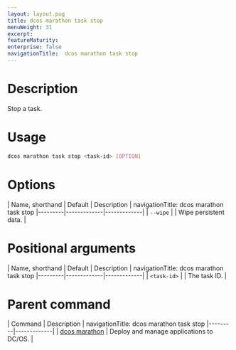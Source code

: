 ```yaml
---
layout: layout.pug
title: dcos marathon task stop
menuWeight: 31
excerpt:
featureMaturity:
enterprise: false
navigationTitle:  dcos marathon task stop
---
```


<!-- This source repo for this topic is https://github.com/dcos/dcos-docs -->


# Description
Stop a task.

# Usage

```bash
dcos marathon task stop <task-id> [OPTION]
```

# Options

| Name, shorthand | Default | Description |
navigationTitle:  dcos marathon task stop
|---------|-------------|-------------|
| `--wipe`   |             | Wipe persistent data. |

# Positional arguments

| Name, shorthand | Default | Description |
navigationTitle:  dcos marathon task stop
|---------|-------------|-------------|
| `<task-id>`   |             |  The task ID. |

# Parent command

| Command | Description |
navigationTitle:  dcos marathon task stop
|---------|-------------|
| [dcos marathon](/docs/1.10/cli/command-reference/dcos-marathon/) | Deploy and manage applications to DC/OS. |

<!-- # Examples -->
